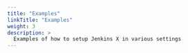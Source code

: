```yaml
---
title: "Examples"
linkTitle: "Examples"
weight: 3
description: >
  Examples of how to setup Jenkins X in various settings
---
```

